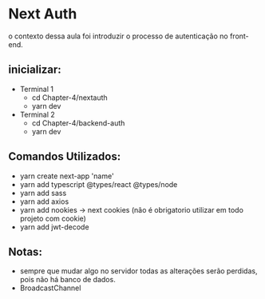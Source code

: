 
# Next Auth

o contexto dessa aula foi introduzir o processo de autenticação no front-end.


## inicializar:
* Terminal 1
  * cd Chapter-4/nextauth
  * yarn dev
* Terminal 2
  * cd Chapter-4/backend-auth
  * yarn dev


## Comandos Utilizados: 

* yarn create next-app 'name'
* yarn add typescript @types/react @types/node
* yarn add sass
* yarn add axios
* yarn add nookies -> next cookies (não é obrigatorio utilizar em todo projeto com cookie)
* yarn add jwt-decode


## Notas: 

* sempre que mudar algo no servidor todas as alterações serão perdidas, pois não há banco de dados.
* BroadcastChannel